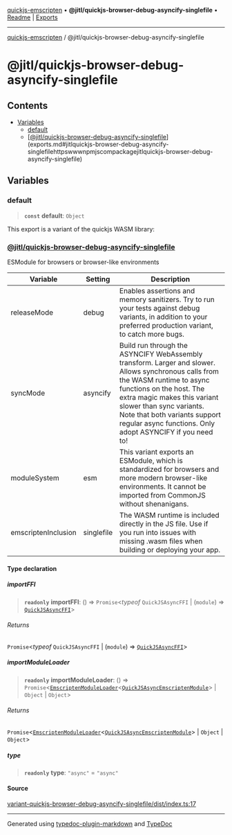 [quickjs-emscripten](../../packages.md) • **@jitl/quickjs-browser-debug-asyncify-singlefile** • [Readme](index.md) \| [Exports](exports.md)

***

[quickjs-emscripten](../../packages.md) / @jitl/quickjs-browser-debug-asyncify-singlefile

# @jitl/quickjs-browser-debug-asyncify-singlefile

## Contents

- [Variables](exports.md#variables)
  - [default](exports.md#default)
  - [[@jitl/quickjs-browser-debug-asyncify-singlefile](https://www.npmjs.com/package/@jitl/quickjs-browser-debug-asyncify-singlefile)](exports.md#jitlquickjs-browser-debug-asyncify-singlefilehttpswwwnpmjscompackagejitlquickjs-browser-debug-asyncify-singlefile)

## Variables

### default

> **`const`** **default**: `Object`

This export is a variant of the quickjs WASM library:
### [@jitl/quickjs-browser-debug-asyncify-singlefile](https://www.npmjs.com/package/@jitl/quickjs-browser-debug-asyncify-singlefile)

ESModule for browsers or browser-like environments

| Variable            |    Setting                     |    Description    |
| --                  | --                             | --                |
| releaseMode         | debug | Enables assertions and memory sanitizers. Try to run your tests against debug variants, in addition to your preferred production variant, to catch more bugs. |
| syncMode            | asyncify | Build run through the ASYNCIFY WebAssembly transform. Larger and slower. Allows synchronous calls from the WASM runtime to async functions on the host. The extra magic makes this variant slower than sync variants. Note that both variants support regular async functions. Only adopt ASYNCIFY if you need to! |
| moduleSystem        | esm | This variant exports an ESModule, which is standardized for browsers and more modern browser-like environments. It cannot be imported from CommonJS without shenanigans. |
| emscriptenInclusion | singlefile | The WASM runtime is included directly in the JS file. Use if you run into issues with missing .wasm files when building or deploying your app. |

#### Type declaration

##### importFFI

> **`readonly`** **importFFI**: () => `Promise`\<*typeof* `QuickJSAsyncFFI` \| (`module`) => [`QuickJSAsyncFFI`](../../quickjs-emscripten/interfaces/QuickJSAsyncFFI.md)\>

###### Returns

`Promise`\<*typeof* `QuickJSAsyncFFI` \| (`module`) => [`QuickJSAsyncFFI`](../../quickjs-emscripten/interfaces/QuickJSAsyncFFI.md)\>

##### importModuleLoader

> **`readonly`** **importModuleLoader**: () => `Promise`\<[`EmscriptenModuleLoader`](../../quickjs-emscripten/interfaces/EmscriptenModuleLoader.md)\<[`QuickJSAsyncEmscriptenModule`](../../quickjs-emscripten/interfaces/QuickJSAsyncEmscriptenModule.md)\> \| `Object` \| `Object`\>

###### Returns

`Promise`\<[`EmscriptenModuleLoader`](../../quickjs-emscripten/interfaces/EmscriptenModuleLoader.md)\<[`QuickJSAsyncEmscriptenModule`](../../quickjs-emscripten/interfaces/QuickJSAsyncEmscriptenModule.md)\> \| `Object` \| `Object`\>

##### type

> **`readonly`** **type**: `"async"` = `"async"`

#### Source

[variant-quickjs-browser-debug-asyncify-singlefile/dist/index.ts:17](https://github.com/justjake/quickjs-emscripten/blob/main/packages/variant-quickjs-browser-debug-asyncify-singlefile/dist/index.ts#L17)

***

Generated using [typedoc-plugin-markdown](https://www.npmjs.com/package/typedoc-plugin-markdown) and [TypeDoc](https://typedoc.org/)
